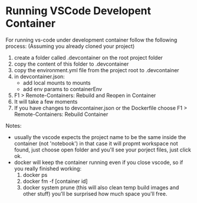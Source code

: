 # Running VSCode Developent Container

For running vs-code under development container follow the following process:
(Assuming you already cloned your project)
1. create a folder called .devcontainer on the root project folder
2. copy the content of this folder to .devcontainer
3. copy the environment.yml file from the project root to .devcontainer
4. in devcontainer.json:
   - add local mounts to mounts
   - add env params to containerEnv
5. F1 > Remote-Containers: Rebuild and Reopen in Container
6. It will take a few moments
7. If you have changes to devcontainer.json or the Dockerfile choose F1 > Remote-Containers: Rebuild Container

Notes:
- usually the vscode expects the project name to be the same inside the container (not 'notebook') in that case
  it will propmt workspace not found, just choose open folder and you'll see your porject files, just click ok.
- docker will keep the container running even if you close vscode, so if you really finished working:
  1. docker ps
  2. docker fm -f [container id]
  3. docker system prune (this will also clean temp build images and other stuff)
  you'll be surprised how much space you'll free.
